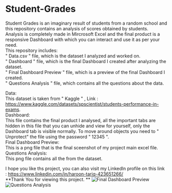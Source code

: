 # Student-Grades
Student Grades is an imaginary result of students from a random school and this repository contains an analysis of scores obtained by students. Analysis is completely made in Mircrosoft Excel and the final product is a responsive Dashboard with which you can interact and use it as per your need.  
This repository includes:  
" Data.csv " file, which is the dataset I analyzed and worked on.  
" Dashboard " file, which is the final Dashboard I created after analyzing the dataset.  
" Final Dashboard Preview " file, which is a preview of the final Dashboard I created.  
" Questions Analysis " file, which contains all the questions about the data.  

Data:  
This dataset is taken from " Kaggle " , Link : https://www.kaggle.com/datasets/spscientist/students-performance-in-exams.  
Dashboard:  
This file contains the final product I analysed, all the important tabs are hidden in this file that you can unhide and view for yourself, only the Dashboard tab is visible normally. To move around objects you need to " Unprotect" the file using the password " 12345 ".  
Final Dashboard Preview:  
This is a png file that is the final sceenshot of my project main excel file.  
Questions Analysis:  
This png file contains all the from the dataset.  

I hope you like ths project, you can also visit my LinkedIn profile on this link : https://www.linkedin.com/in/haroon-tariq-423651266/  
**Thank You for viewing this project.  **
![Final Dashboard Preview](https://github.com/healerxd777/Student-Grades/assets/102010580/648cb627-85e2-45e6-94ab-8b5101785d58)
![Questions Analysis](https://github.com/healerxd777/Student-Grades/assets/102010580/ad0978ce-913f-4d46-ad9a-b62de687e764)
